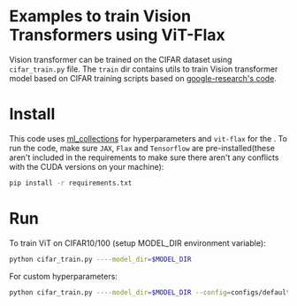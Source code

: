 # Examples to train Vision Transformers using ViT-Flax

Vision transformer can be trained on the CIFAR dataset using `cifar_train.py` file. The `train` dir contains utils to train Vision transformer model based on CIFAR training scripts based on [google-research's code](https://github.com/google-research/google-research/blob/master/flax_models/cifar/).

# Install
This code uses [ml_collections](https://github.com/google/ml_collections) for hyperparameters and `vit-flax` for the . To run the code, make sure `JAX`, `Flax` and `Tensorflow` are pre-installed(these aren't included in the requirements to make sure there aren't any conflicts with the CUDA versions on your machine):
```bash
pip install -r requirements.txt
```

# Run
To train ViT on CIFAR10/100 (setup MODEL_DIR environment variable):
```bash
python cifar_train.py ----model_dir=$MODEL_DIR
```

For custom hyperparameters:
```bash
python cifar_train.py ----model_dir=$MODEL_DIR --config=configs/default.py --config.dataset=cifar100 --config.learning_rate=0.001
```
